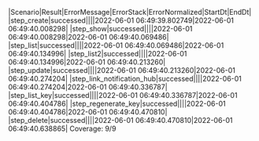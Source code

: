 |Scenario|Result|ErrorMessage|ErrorStack|ErrorNormalized|StartDt|EndDt|
|step_create|successed||||2022-06-01 06:49:39.802749|2022-06-01 06:49:40.008298|
|step_show|successed||||2022-06-01 06:49:40.008298|2022-06-01 06:49:40.069486|
|step_list|successed||||2022-06-01 06:49:40.069486|2022-06-01 06:49:40.134996|
|step_list2|successed||||2022-06-01 06:49:40.134996|2022-06-01 06:49:40.213260|
|step_update|successed||||2022-06-01 06:49:40.213260|2022-06-01 06:49:40.274204|
|step_link_notification_hub|successed||||2022-06-01 06:49:40.274204|2022-06-01 06:49:40.336787|
|step_list_key|successed||||2022-06-01 06:49:40.336787|2022-06-01 06:49:40.404786|
|step_regenerate_key|successed||||2022-06-01 06:49:40.404786|2022-06-01 06:49:40.470810|
|step_delete|successed||||2022-06-01 06:49:40.470810|2022-06-01 06:49:40.638865|
Coverage: 9/9
